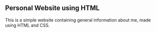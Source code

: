 ## Personal Website using HTML

This is a simple website containing general information about me, made using HTML and CSS.
